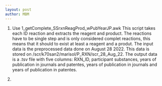 ```yaml
---
layout: post
author: MBM
---
```


1. Use 1_getComplete_SSrxnReagProd_wPubYearJP.awk
   This script takes each ID reaction and extracts the reagent and product. The reactions have to be single step and is only considered complet reactions, this means that it should to exist at least a reagent and a produt. The input data is the preprocessed data done on August 28 2022. This data is stored on /scr/k70san2/marisol/P_RXN/scr_28_Aug_22. The output data is a .tsv file with five columns: RXN_ID, participant substances, years of publication in journals and patentes, years of publication in journals and years of publication in patentes.

2. 